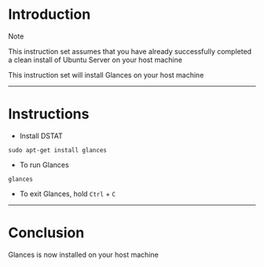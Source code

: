 # Introduction
> [!NOTE]
> This instruction set assumes that you have already successfully completed a clean install of Ubuntu Server on your host machine

This instruction set will install Glances on your host machine

-----
# Instructions
* Install DSTAT
```
sudo apt-get install glances
```
* To run Glances
```
glances
```
* To exit Glances, hold `Ctrl` + `C`

-----
# Conclusion
Glances is now installed on your host machine